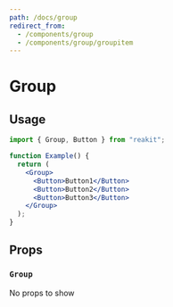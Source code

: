 ```yaml
---
path: /docs/group
redirect_from:
  - /components/group
  - /components/group/groupitem
---
```


# Group

## Usage

```jsx
import { Group, Button } from "reakit";

function Example() {
  return (
    <Group>
      <Button>Button1</Button>
      <Button>Button2</Button>
      <Button>Button3</Button>
    </Group>
  );
}
```

## Props

<!-- This generated automatically -->

### `Group`

No props to show
